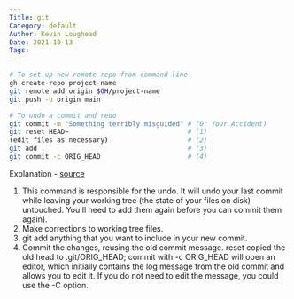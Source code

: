 ```yaml
---  
Title: git  
Category: default  
Author: Kevin Loughead  
Date: 2021-10-13  
Tags:   
---  
```


```bash
# To set up new remote repo from command line
gh create-repo project-name
git remote add origin $GH/project-name
git push -u origin main
```

```bash
# To undo a commit and redo
git commit -m "Something terribly misguided" # (0: Your Accident)
git reset HEAD~                              # (1)
(edit files as necessary)                    # (2)
git add .                                    # (3)
git commit -c ORIG_HEAD                      # (4)
```

Explanation - [source](https://stackoverflow.com/questions/927358/how-do-i-undo-the-most-recent-local-commits-in-git)
1. This command is responsible for the undo. It will undo your last commit while leaving your working tree (the state of your files on disk) untouched. You'll need to add them again before you can commit them again).
2. Make corrections to working tree files.
3. git add anything that you want to include in your new commit.
4. Commit the changes, reusing the old commit message. reset copied the old head to .git/ORIG_HEAD; commit with -c ORIG_HEAD will open an editor, which initially contains the log message from the old commit and allows you to edit it. If you do not need to edit the message, you could use the -C option.